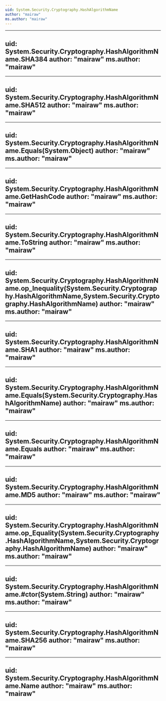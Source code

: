 ```yaml
---
uid: System.Security.Cryptography.HashAlgorithmName
author: "mairaw"
ms.author: "mairaw"
---
```


---
uid: System.Security.Cryptography.HashAlgorithmName.SHA384
author: "mairaw"
ms.author: "mairaw"
---

---
uid: System.Security.Cryptography.HashAlgorithmName.SHA512
author: "mairaw"
ms.author: "mairaw"
---

---
uid: System.Security.Cryptography.HashAlgorithmName.Equals(System.Object)
author: "mairaw"
ms.author: "mairaw"
---

---
uid: System.Security.Cryptography.HashAlgorithmName.GetHashCode
author: "mairaw"
ms.author: "mairaw"
---

---
uid: System.Security.Cryptography.HashAlgorithmName.ToString
author: "mairaw"
ms.author: "mairaw"
---

---
uid: System.Security.Cryptography.HashAlgorithmName.op_Inequality(System.Security.Cryptography.HashAlgorithmName,System.Security.Cryptography.HashAlgorithmName)
author: "mairaw"
ms.author: "mairaw"
---

---
uid: System.Security.Cryptography.HashAlgorithmName.SHA1
author: "mairaw"
ms.author: "mairaw"
---

---
uid: System.Security.Cryptography.HashAlgorithmName.Equals(System.Security.Cryptography.HashAlgorithmName)
author: "mairaw"
ms.author: "mairaw"
---

---
uid: System.Security.Cryptography.HashAlgorithmName.Equals
author: "mairaw"
ms.author: "mairaw"
---

---
uid: System.Security.Cryptography.HashAlgorithmName.MD5
author: "mairaw"
ms.author: "mairaw"
---

---
uid: System.Security.Cryptography.HashAlgorithmName.op_Equality(System.Security.Cryptography.HashAlgorithmName,System.Security.Cryptography.HashAlgorithmName)
author: "mairaw"
ms.author: "mairaw"
---

---
uid: System.Security.Cryptography.HashAlgorithmName.#ctor(System.String)
author: "mairaw"
ms.author: "mairaw"
---

---
uid: System.Security.Cryptography.HashAlgorithmName.SHA256
author: "mairaw"
ms.author: "mairaw"
---

---
uid: System.Security.Cryptography.HashAlgorithmName.Name
author: "mairaw"
ms.author: "mairaw"
---
